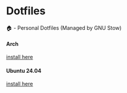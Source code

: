 # Dotfiles
🏠 - Personal Dotfiles (Managed by GNU Stow)

#### Arch
[install here](https://github.com/Thomas-Philippot/dotfiles/tree/arch)

#### Ubuntu 24.04
[install here](https://github.com/Thomas-Philippot/dotfiles/tree/ubuntu-24)
